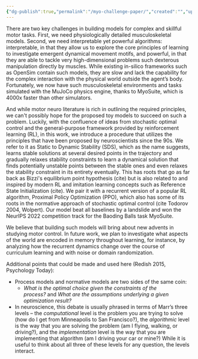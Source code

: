 ```yaml
---
{"dg-publish":true,"permalink":"/myo-challenge-paper/","created":"","updated":""}
---
```



There are two key challenges in building models for complex and skillful motor tasks. First, we need physiologically detailed musculoskeletal models. Second, we need interpretable yet powerful algorithms: interpretable, in that they allow us to explore the core principles of learning to investigate emergent dynamical movement motifs, and powerful, in that they are able to tackle very high-dimensional problems such dexterous manipulation directly by muscles. While existing in-silico frameworks such as OpenSim contain such models, they are slow and lack the capability for the complex interaction with the physical world outside the agent’s body. Fortunately, we now have such musculoskeletal environments and tasks simulated with the MuJoCo physics engine, thanks to MyoSuite, which is 4000x faster than other simulators.

And while motor neuro literature is rich in outlining the required principles, we can't possibly hope for the proposed toy models to succeed on such a problem. Luckily, with the confluence of ideas from stochastic optimal control and the general-purpose framework provided by reinforcement learning (RL), in this work, we introduce a procedure that utilizes the principles that have been proposed by neuroscientists since the 90s. We refer to it as Static to Dynamic Stability (SDS), which as the name suggests, learns stable solutions at several desired points in the trajectory and gradually relaxes stability constraints to learn a dynamical solution that finds potentially unstable points between the stable ones and even relaxes the stability constraint in its entirety eventually. This has roots that go as far back as Bizzi's equilibrium point hypothesis (cite) but is also related to and inspired by modern RL and imitation learning concepts such as Reference State Initialization (cite). We pair it with a recurrent version of a popular RL algorithm, Proximal Policy Optimization (PPO), which also has some of its roots in the normative approach of stochastic optimal control (cite Todorov 2004, Wolpert). Our model beat all baselines by a landslide and won the NeurIPS 2022 competition track for the Baoding Balls task MyoSuite. 

We believe that building such models will bring about new advents in studying motor control. In future work, we plan to investigate what aspects of the world are encoded in memory throughout learning, for instance, by analyzing how the recurrent dynamics change over the course of curriculum learning and with noise or domain randomization.


Additional points that could be made and used here (Redish 2015, Psychology Today):
- Process models and normative models are two sides of the same coin:
	- _What is the optimal choice given the constraints of the process?_ and _What are the assumptions underlying a given optimization result?_
- In neuroscience, this debate is usually phrased in terms of Marr’s three levels – the _computational_ level is the problem you are trying to solve (how do I get from Minneapolis to San Francisco?), the _algorithmic_ level is the way that you are solving the problem (am I flying, walking, or driving?), and the _implementation_ level is the way that you are implementing that algorithm (am I driving your car or mine?) While it is useful to think about all three of these levels for any question, the levels interact.
